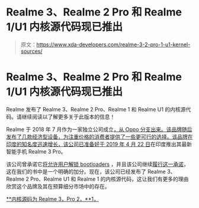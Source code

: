 # Realme 3、Realme 2 Pro 和 Realme 1/U1 内核源代码现已推出

> 原文：<https://www.xda-developers.com/realme-3-2-pro-1-u1-kernel-sources/>

# Realme 3、Realme 2 Pro 和 Realme 1/U1 内核源代码现已推出

Realme 发布了 Realme 3、Realme 2 Pro、Realme 1 和 Realme U1 的内核源代码。请继续阅读以了解更多关于此版本的信息！

Realme 于 2018 年 7 月作为一家独立公司成立[，从 Oppo 分支出来。该品牌随后发布了几款经济型设备，为注重价格的消费者提供了一些更可行的选择。该品牌在印度的知名度迅速增长，该公司已准备好于 2019 年 4 月 22 日](https://www.xda-developers.com/oppo-vp-resigns-focus-realme-brand/)在印度推出其最新智能手机 Realme 3 Pro。

该公司曾承诺它[将允许用户解锁 bootloaders](https://www.xda-developers.com/realme-1-realme-2-pro-unlock-bootloader/) ，并且该公司继续[履行这一承诺](https://www.xda-developers.com/realme-1-bootloader-unlocking/)，这在我们的书中是一个明确的加分。现在，该公司已经发布了 Realme 3、Realme 2 Pro、Realme U1 和 Realme 1 的内核源代码，这让我们有更多的理由欣赏这个品牌及其在预算细分市场中的存在。

[**内核源码为 Realme 3，Pro 2，**1，](https://github.com/realme-kernel-opensource?tab=repositories)